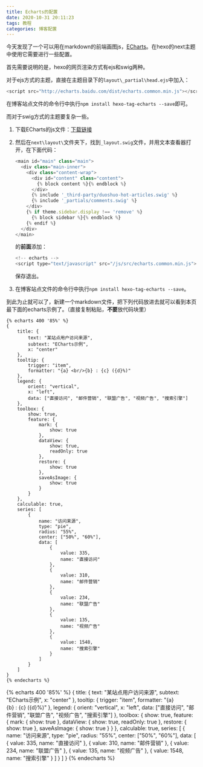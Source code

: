 ```yaml
---
title: Echarts的配置
date: 2020-10-31 20:11:23
tags: 教程
categories: 博客配置
---
```


今天发现了一个可以用在markdown的前端画图js，[ECharts](https://echarts.apache.org/zh/tutorial.html#5%20%E5%88%86%E9%92%9F%E4%B8%8A%E6%89%8B%20ECharts)。在hexo的next主题中使用它需要进行一些配置。

<!--more-->

首先需要说明的是，hexo的网页渲染方式有ejs和swig两种。

对于ejs方式的主题，直接在主题目录下的`layout\_partial\head.ejs`中加入：

```js
<script src="http://echarts.baidu.com/dist/echarts.common.min.js"></script>
```

在博客站点文件的命令行中执行`npm install hexo-tag-echarts --save`即可。

而对于swig方式的主题要复杂一些。

1. 下载ECharts的js文件：[下载链接](https://echarts.apache.org/zh/download.html)

2. 然后在`next\layout\`文件夹下，找到`_layout.swig`文件，并用文本查看器打开，在下面代码：

   ```js
   <main id="main" class="main">
     <div class="main-inner">
       <div class="content-wrap">
         <div id="content" class="content">
           {% block content %}{% endblock %}
         </div>
         {% include '_third-party/duoshuo-hot-articles.swig' %}
         {% include '_partials/comments.swig' %}
       </div>
       {% if theme.sidebar.display !== 'remove' %}
         {% block sidebar %}{% endblock %}
       {% endif %}
     </div>
   </main>
   ```

   的**前面**添加：

   ```js
   <!-- echarts -->
   <script type="text/javascript" src="/js/src/echarts.common.min.js"></script>
   ```

   保存退出。

3. 在博客站点文件的命令行中执行`npm install hexo-tag-echarts --save`。

到此为止就可以了，新建一个markdown文件，把下列代码放进去就可以看到本页最下面的echarts示例了。（直接复制粘贴，**不要**放代码块里）

```
{% echarts 400 '85%' %}
{
    title: {
        text: "某站点用户访问来源",
        subtext: "ECharts示例",
        x: "center"
    },
    tooltip: {
        trigger: "item",
        formatter: "{a} <br/>{b} : {c} ({d}%)"
    },
    legend: {
        orient: "vertical",
        x: "left",
        data: ["直接访问", "邮件营销", "联盟广告", "视频广告", "搜索引擎"]
    },
    toolbox: {
        show: true,
        feature: {
            mark: {
                show: true
            },
            dataView: {
                show: true,
                readOnly: true
            },
            restore: {
                show: true
            },
            saveAsImage: {
                show: true
            }
        }
    },
    calculable: true,
    series: [
        {
            name: "访问来源",
            type: "pie",
            radius: "55%",
            center: ["50%", "60%"],
            data: [
                {
                    value: 335,
                    name: "直接访问"
                },
                {
                    value: 310,
                    name: "邮件营销"
                },
                {
                    value: 234,
                    name: "联盟广告"
                },
                {
                    value: 135,
                    name: "视频广告"
                },
                {
                    value: 1548,
                    name: "搜索引擎"
                }
            ]
        }
    ]
}
{% endecharts %}
```



{% echarts 400 '85%' %}
{
    title: {
        text: "某站点用户访问来源",
        subtext: "ECharts示例",
        x: "center"
    },
    tooltip: {
        trigger: "item",
        formatter: "{a} <br/>{b} : {c} ({d}%)"
    },
    legend: {
        orient: "vertical",
        x: "left",
        data: ["直接访问", "邮件营销", "联盟广告", "视频广告", "搜索引擎"]
    },
    toolbox: {
        show: true,
        feature: {
            mark: {
                show: true
            },
            dataView: {
                show: true,
                readOnly: true
            },
            restore: {
                show: true
            },
            saveAsImage: {
                show: true
            }
        }
    },
    calculable: true,
    series: [
        {
            name: "访问来源",
            type: "pie",
            radius: "55%",
            center: ["50%", "60%"],
            data: [
                {
                    value: 335,
                    name: "直接访问"
                },
                {
                    value: 310,
                    name: "邮件营销"
                },
                {
                    value: 234,
                    name: "联盟广告"
                },
                {
                    value: 135,
                    name: "视频广告"
                },
                {
                    value: 1548,
                    name: "搜索引擎"
                }
            ]
        }
    ]
}
{% endecharts %}